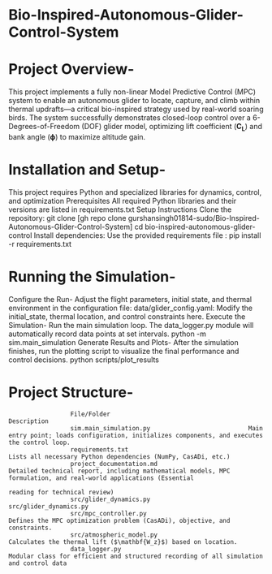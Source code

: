 # Bio-Inspired-Autonomous-Glider-Control-System 
# Project Overview-
This project implements a fully non-linear Model Predictive Control (MPC) system to enable an autonomous glider to locate, capture, and climb within thermal updrafts—a critical            bio-inspired strategy used by real-world soaring birds. The system successfully demonstrates closed-loop control over a 6-Degrees-of-Freedom (DOF) glider model, optimizing lift               coefficient ($\mathbf{C_L}$) and bank angle ($\mathbf{\phi}$) to maximize altitude gain.
# Installation and Setup- 
This project requires Python and specialized libraries for dynamics, control, and optimization
             Prerequisites 
             All required Python libraries and their versions are listed in requirements.txt
             Setup Instructions
                Clone the repository: git clone [gh repo clone gurshansingh01814-sudo/Bio-Inspired-Autonomous-Glider-Control-System]
                                      cd bio-inspired-autonomous-glider-control
                Install dependencies: Use the provided requirements file : pip install -r requirements.txt
# Running the Simulation-
Configure the Run-
            Adjust the flight parameters, initial state, and thermal environment in the configuration file:
                                       data/glider_config.yaml: Modify the initial_state, thermal location, and control constraints here.
            Execute the Simulation-
            Run the main simulation loop. The data_logger.py module will automatically record data points at set intervals.
                                       python -m sim.main_simulation
            Generate Results and Plots-
            After the simulation finishes, run the plotting script to visualize the final performance and control decisions.
                                       python scripts/plot_results
# Project Structure-
                     File/Folder                                      Description
                     sim.main_simulation.py                           Main entry point; loads configuration, initializes components, and executes the control loop.
                     requirements.txt                                 Lists all necessary Python dependencies (NumPy, CasADi, etc.)
                     project_documentation.md                         Detailed technical report, including mathematical models, MPC formulation, and real-world applications (Essential 
                                                                      reading for technical review)
                     src/glider_dynamics.py                           src/glider_dynamics.py
                     src/mpc_controller.py                            Defines the MPC optimization problem (CasADi), objective, and constraints.
                     src/atmospheric_model.py                         Calculates the thermal lift ($\mathbf{W_z}$) based on location.
                     data_logger.py                                   Modular class for efficient and structured recording of all simulation and control data
                     
